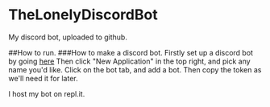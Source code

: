 # TheLonelyDiscordBot
My discord bot, uploaded to github. 

##How to run. 
###How to make a discord bot. 
Firstly set up a discord bot by going [here](https://discord.com/developers/applications)
Then click "New Application" in the top right, and pick any name you'd like. 
Click on the bot tab, and add a bot. 
Then copy the token as we'll need it for later.


I host my bot on repl.it.
